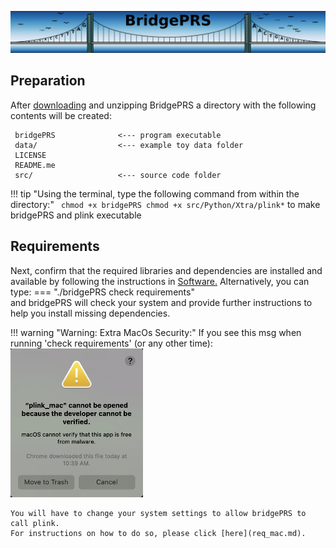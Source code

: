 ![Screenshot](img/slim/req_logo1.png)

## Preparation 


After
[downloading](https://github.com/clivehoggart/BridgePRS/archive/refs/heads/main.zip)
and unzipping BridgePRS a directory with the following contents will
be created:
    
     bridgePRS              <--- program executable 
     data/                  <--- example toy data folder              
     LICENSE
     README.me 
     src/                   <--- source code folder

!!! tip "Using the terminal, type the following command from within the directory:" 
    ``` 
    chmod +x bridgePRS
    chmod +x src/Python/Xtra/plink*
    ``` 
    to make bridgePRS and plink executable 


## Requirements 

Next, confirm that the required libraries and dependencies are installed and available by following 
the instructions in [Software.](req_software.md) 
Alternatively, you can type: 
=== "./bridgePRS check requirements"  
and bridgePRS will check your system and provide further instructions to help you install missing dependencies. 


!!! warning "Warning: Extra MacOs Security:" 
    If you see this msg when running 'check requirements' (or any other time): 
    ![Error](img/mac_plink.png)
    
    You will have to change your system settings to allow bridgePRS to call plink.  
    For instructions on how to do so, please click [here](req_mac.md). 


